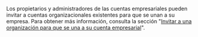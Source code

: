 Los propietarios y administradores de las cuentas empresariales pueden invitar a cuentas organizacionales existentes para que se unan a su empresa. Para obtener más información, consulta la sección "[Invitar a una organización para que se una a su cuenta empresarial](/github/setting-up-and-managing-your-enterprise/managing-organizations-in-your-enterprise-account/adding-organizations-to-your-enterprise-account#inviting-an-organization-to-join-your-enterprise-account)".
